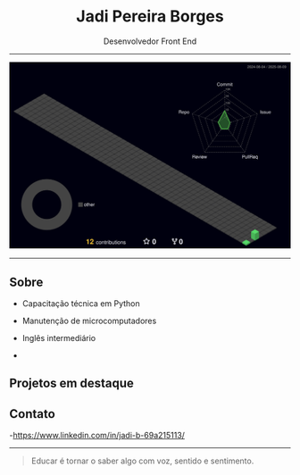 <h1 align="center">Jadi Pereira Borges</h1>

<p align="center">
  Desenvolvedor Front End
</p>

---

![](./profile-3d-contrib/profile-night-green.svg)

---

## Sobre

- Capacitação técnica em Python
- Manutenção de microcomputadores
- Inglês intermediário

- 

## Projetos em destaque



## Contato

-https://www.linkedin.com/in/jadi-b-69a215113/

---

> Educar é tornar o saber algo com voz, sentido e sentimento.
